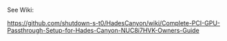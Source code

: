 See Wiki:

https://github.com/shutdown-s-t0/HadesCanyon/wiki/Complete-PCI-GPU-Passthrough-Setup-for-Hades-Canyon-NUC8i7HVK-Owners-Guide
